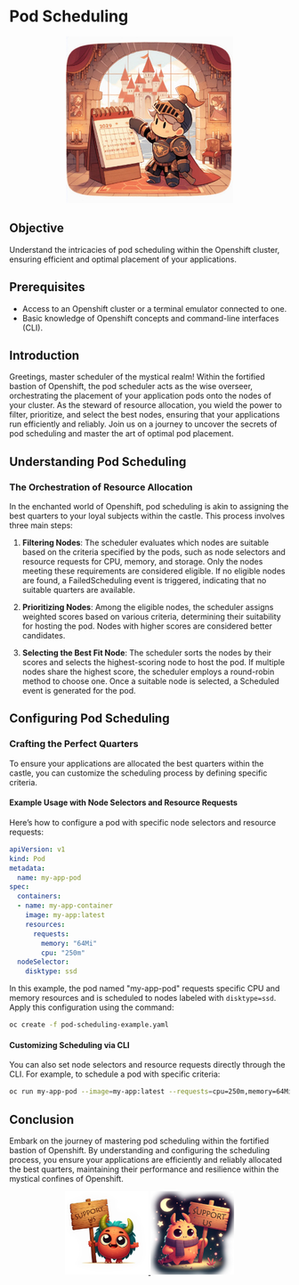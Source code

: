 
# Pod Scheduling

<div style="text-align:center;">
  <img src="https://github.com/Vitrua/images/blob/main/openshift/podscheduling.jpg?raw=true" alt="podscheduling" width="300" height="300">
</div>

## Objective

Understand the intricacies of pod scheduling within the Openshift cluster, ensuring efficient and optimal placement of your applications.

## Prerequisites

- Access to an Openshift cluster or a terminal emulator connected to one.
- Basic knowledge of Openshift concepts and command-line interfaces (CLI).

## Introduction

Greetings, master scheduler of the mystical realm! Within the fortified bastion of Openshift, the pod scheduler acts as the wise overseer, orchestrating the placement of your application pods onto the nodes of your cluster. As the steward of resource allocation, you wield the power to filter, prioritize, and select the best nodes, ensuring that your applications run efficiently and reliably. Join us on a journey to uncover the secrets of pod scheduling and master the art of optimal pod placement.

## Understanding Pod Scheduling

### The Orchestration of Resource Allocation

In the enchanted world of Openshift, pod scheduling is akin to assigning the best quarters to your loyal subjects within the castle. This process involves three main steps:

1. **Filtering Nodes**: The scheduler evaluates which nodes are suitable based on the criteria specified by the pods, such as node selectors and resource requests for CPU, memory, and storage. Only the nodes meeting these requirements are considered eligible. If no eligible nodes are found, a FailedScheduling event is triggered, indicating that no suitable quarters are available.

2. **Prioritizing Nodes**: Among the eligible nodes, the scheduler assigns weighted scores based on various criteria, determining their suitability for hosting the pod. Nodes with higher scores are considered better candidates.

3. **Selecting the Best Fit Node**: The scheduler sorts the nodes by their scores and selects the highest-scoring node to host the pod. If multiple nodes share the highest score, the scheduler employs a round-robin method to choose one. Once a suitable node is selected, a Scheduled event is generated for the pod.

## Configuring Pod Scheduling

### Crafting the Perfect Quarters

To ensure your applications are allocated the best quarters within the castle, you can customize the scheduling process by defining specific criteria.

#### Example Usage with Node Selectors and Resource Requests

Here’s how to configure a pod with specific node selectors and resource requests:

```yaml title="pod-scheduling-example.yaml"
apiVersion: v1
kind: Pod
metadata:
  name: my-app-pod
spec:
  containers:
  - name: my-app-container
    image: my-app:latest
    resources:
      requests:
        memory: "64Mi"
        cpu: "250m"
  nodeSelector:
    disktype: ssd
```

In this example, the pod named "my-app-pod" requests specific CPU and memory resources and is scheduled to nodes labeled with `disktype=ssd`. Apply this configuration using the command:

```bash
oc create -f pod-scheduling-example.yaml
```

#### Customizing Scheduling via CLI

You can also set node selectors and resource requests directly through the CLI. For example, to schedule a pod with specific criteria:

```bash
oc run my-app-pod --image=my-app:latest --requests=cpu=250m,memory=64Mi --overrides='{ "apiVersion": "v1", "spec": { "nodeSelector": { "disktype": "ssd" } } }'
```

## Conclusion

Embark on the journey of mastering pod scheduling within the fortified bastion of Openshift. By understanding and configuring the scheduling process, you ensure your applications are efficiently and reliably allocated the best quarters, maintaining their performance and resilience within the mystical confines of Openshift.

<div style="text-align:center;">
  <a href="https://patreon.com/Vitrua">
    <img src="https://github.com/Vitrua/images/blob/main/others/supportmonlight.png?raw=true#only-light" alt="wiz" width="150" height="150">
    <img src="https://github.com/Vitrua/images/blob/main/others/supportmon.png?raw=true#only-dark" alt="wiz" width="150" height="150">
  </a>
</div>